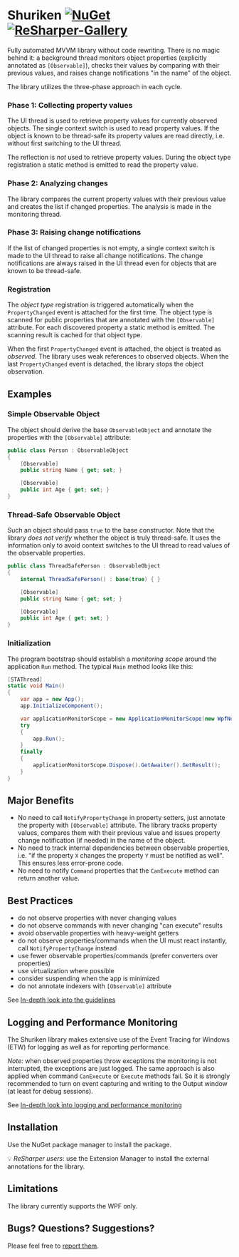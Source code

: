 # Shuriken [![NuGet](https://img.shields.io/nuget/v/Shuriken.svg)](https://www.nuget.org/packages/Shuriken) [![ReSharper-Gallery](https://img.shields.io/badge/resharper--gallery-v1.1.0-lightgrey.svg)](https://resharper-plugins.jetbrains.com/packages/Shuriken.Annotations)

Fully automated MVVM library without code rewriting. There is no magic behind it: a background thread monitors object properties (explicitly annotated as `[Observable]`), checks their values by comparing with their previous values, and raises change notifications "in the name" of the object.

The library utilizes the three-phase approach in each cycle.

### Phase 1: Collecting property values

The UI thread is used to retrieve property values for currently observed objects. The single context switch is used to read property values. If the object is known to be thread-safe its property values are read directly, i.e. without first switching to the UI thread.

The reflection is _not_ used to retrieve property values. During the object type registration a static method is emitted to read the property value.

### Phase 2: Analyzing changes

The library compares the current property values with their previous value and creates the list if changed properties. The analysis is made in the monitoring thread.

### Phase 3: Raising change notifications

If the list of changed properties is not empty, a single context switch is made to the UI thread to raise all change notifications. The change notifications are always raised in the UI thread even for objects that are known to be thread-safe.

### Registration

The _object type_ registration is triggered automatically when the `PropertyChanged` event is attached for the first time. The object type is scanned for public properties that are annotated with the `[Observable]` attribute. For each discovered property a static method is emitted. The scanning result is cached for that object type.

When the first `PropertyChanged` event is attached, the object is treated as _observed_. The library uses weak references to observed objects. When the last `PropertyChanged` event is detached, the library stops the object observation.

## Examples

### Simple Observable Object

The object should derive the base `ObservableObject` and annotate the properties with the `[Observable]` attribute:

```csharp
public class Person : ObservableObject
{
    [Observable]
    public string Name { get; set; }

    [Observable]
    public int Age { get; set; }
}
```

### Thread-Safe Observable Object

Such an object should pass `true` to the base constructor. Note that the library _does not verify_ whether the object is truly thread-safe. It uses the information only to avoid context switches to the UI thread to read values of the observable properties.

```csharp
public class ThreadSafePerson : ObservableObject
{
    internal ThreadSafePerson() : base(true) { }

    [Observable]
    public string Name { get; set; }

    [Observable]
    public int Age { get; set; }
}
```

### Initialization

The program bootstrap should establish a _monitoring scope_ around the application `Run` method. The typical `Main` method looks like this:

```csharp
[STAThread]
static void Main()
{
    var app = new App();
    app.InitializeComponent();

    var applicationMonitorScope = new ApplicationMonitorScope(new WpfNotificationContext(app.Dispatcher));
    try
    {
        app.Run();
    }
    finally
    {
        applicationMonitorScope.Dispose().GetAwaiter().GetResult();
    }
}
```

## Major Benefits
- No need to call `NotifyPropertyChange` in property setters, just annotate the property with `[Observable]` attribute. The library tracks property values, compares them with their previous value and issues property change notification (if needed) in the name of the object.
- No need to track internal dependencies between observable properties, i.e. "if the property `X` changes the property `Y` must be notified as well". This ensures less error-prone code.
- No need to notify `Command` properties that the `CanExecute` method can return another value.

## Best Practices
- do not observe properties with never changing values
- do not observe commands with never changing "can execute" results
- avoid observable properties with heavy-weight getters
- do not observe properties/commands when the UI must react instantly, call `NotifyPropertyChange` instead
- use fewer observable properties/commands (prefer converters over properties)
- use virtualization where possible
- consider suspending when the app is minimized
- do not annotate indexers with `[Observable]` attribute

See [In-depth look into the guidelines](docs/Guidelines.md)

## Logging and Performance Monitoring

The Shuriken library makes extensive use of the Event Tracing for Windows (ETW) for logging as well as for reporting performance.

*Note:* when observed properties throw exceptions the monitoring is not interrupted, the exceptions are just logged. The same approach is also applied when command `CanExecute` or `Execute` methods fail. So it is strongly recommended to turn on event capturing and writing to the Output window (at least for debug sessions).

See [In-depth look into logging and performance monitoring](docs/Etw.md)

## Installation
Use the NuGet package manager to install the package.

:bulb: *ReSharper users*: use the Extension Manager to install the external annotations for the library.

## Limitations
The library currently supports the WPF only.

## Bugs? Questions? Suggestions?
Please feel free to [report them](https://github.com/michael-damatov/shuriken/issues).
